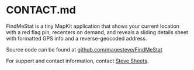 # CONTACT.md

FindMeStat is a tiny MapKit application that shows your current location with a red flag pin, recenters on demand, and reveals a sliding details sheet with formatted GPS info and a reverse-geocoded address.

Source code can be found at [github.com/magesteve/FindMeStat](https://github.com/magesteve/FindMeStat)

For support and contact information, contact [Steve Sheets](mailto:magesteve@mac.com).
